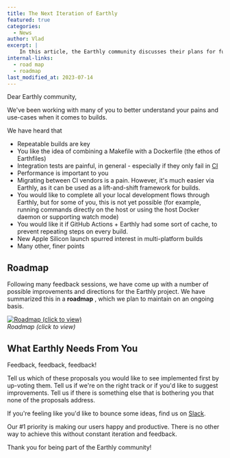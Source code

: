 ```yaml
---
title: The Next Iteration of Earthly
featured: true
categories:
  - News
author: Vlad
excerpt: |
    In this article, the Earthly community discusses their plans for future improvements and directions for the Earthly project. They are seeking feedback from users to ensure they are meeting their needs and making them happy and productive. If you're interested in build processes and want to have a say in the development of Earthly, this article is for you!
internal-links:
  - road map
  - roadmap
last_modified_at: 2023-07-14
---
```

Dear Earthly community,

We've been working with many of you to better understand your pains and use-cases when it comes to builds.

We have heard that

- Repeatable builds are key
- You like the idea of combining a Makefile with a Dockerfile (the ethos of Earthfiles)
- Integration tests are painful, in general - especially if they only fail in [CI](/blog/continuous-integration)
- Performance is important to you
- Migrating between CI vendors is a pain. However, it's much easier via Earthly, as it can be used as a lift-and-shift framework for builds.
- You would like to complete all your local development flows through Earthly, but for some of you, this is not yet possible (for example, running commands directly on the host or using the host Docker daemon or supporting watch mode)
- You would like it if GitHub Actions + Earthly had some sort of cache, to prevent repeating steps on every build.
- New Apple Silicon launch spurred interest in multi-platform builds
- Many other, finer points

## Roadmap

Following many feedback sessions, we have come up with a number of possible improvements and directions for the Earthly project. We have summarized this in a **roadmap** , which we plan to maintain on an ongoing basis.

[![Roadmap (click to view)]({{site.images}}{{page.slug}}/roadmap.png)](https://github.com/earthly/earthly/projects/1)  
_Roadmap (click to view)_

## What Earthly Needs From You

Feedback, feedback, feedback!

Tell us which of these proposals you would like to see implemented first by up-voting them. Tell us if we're on the right track or if you'd like to suggest improvements. Tell us if there is something else that is bothering you that none of the proposals address.

If you're feeling like you'd like to bounce some ideas, find us on [Slack](https://join.slack.com/t/earthlycommunity/shared_invite/zt-ix9rtuv8-DUFl8uxe5bFULxyCGGbqJQ).

Our #1 priority is making our users happy and productive. There is no other way to achieve this without constant iteration and feedback.

Thank you for being part of the Earthly community!
